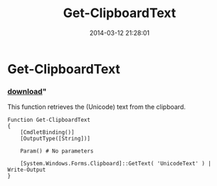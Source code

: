 ﻿---
pid:            4980
parent:         0
children:       
poster:         Matthew Sessions
title:          Get-ClipboardText
date:           2014-03-12 21:28:01
format:         posh
---

# Get-ClipboardText

### [download](4980.ps1)"

This function retrieves the (Unicode) text from the clipboard.

```posh
Function Get-ClipboardText
{
    [CmdletBinding()]
    [OutputType([String])]
    
    Param() # No parameters
    
    [System.Windows.Forms.Clipboard]::GetText( 'UnicodeText' ) | Write-Output
}
```
